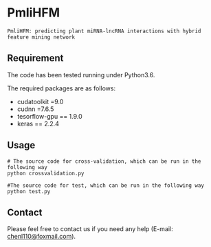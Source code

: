 # PmliHFM

```text
PmliHFM: predicting plant miRNA-lncRNA interactions with hybrid feature mining network
```

## Requirement

The code has been tested running  under Python3.6.

The required packages are as follows:

* cudatoolkit =9.0
* cudnn =7.6.5
* tesorflow-gpu == 1.9.0
* keras == 2.2.4

## Usage

```shell
# The source code for cross-validation, which can be run in the following way
python crossvalidation.py

#The source code for test, which can be run in the following way
python test.py
```

## Contact

Please feel free to contact us if you need any help (E-mail: chenl110@foxmail.com).

